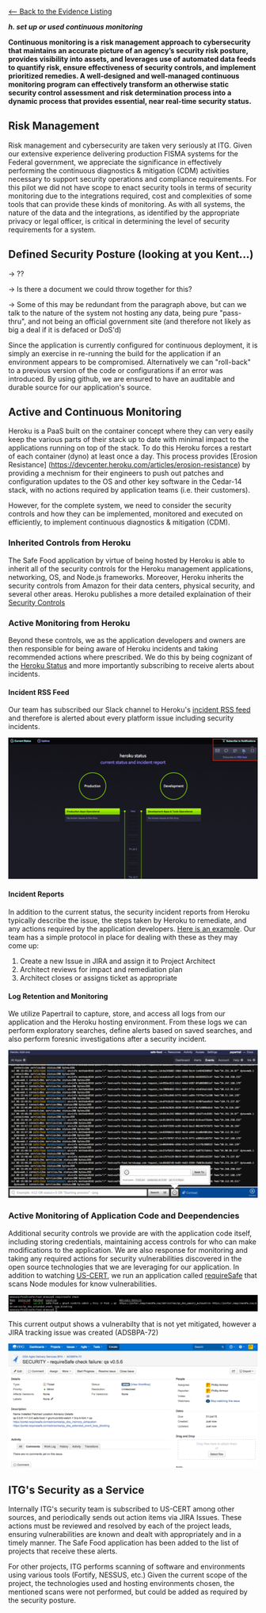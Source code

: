 [<-- Back to the Evidence Listing](https://github.com/philarmour/staged-content/edit/master/Evidence)

***h. set up or used continuous monitoring***

**Continuous monitoring is a risk management approach to cybersecurity that maintains an accurate picture of an agency’s security risk posture, provides visibility into assets, and leverages use of automated data feeds to quantify risk, ensure effectiveness of security controls, and implement prioritized remedies. A well-designed and well-managed continuous monitoring program can effectively transform an otherwise static security control assessment and risk determination process into a dynamic process that provides essential, near real-time security status.**

## Risk Management

Risk management and cybersecurity are taken very seriously at ITG.  Given our extensive experience delivering production FISMA systems for the Federal government, we appreciate the significance in effectively performing the continuous diagnostics & mitigation (CDM) activities necessary to support security operations and compliance requirements. For this pilot we did not have scope to enact security tools in terms of security monitoring due to the integrations required, cost and complexities of some tools that can provide these kinds of monitoring.  As with all systems, the nature of the data and the integrations, as identified by the appropriate privacy or legal officer, is critical in determining the level of security requirements for a system.


## Defined Security Posture (looking at you Kent...)
-> ??

-> Is there a document we could throw together for this?

-> Some of this may be redundant from the paragraph above, but can we talk to the nature of the system not hosting any data, being pure "pass-thru", and not being an official government site (and therefore not likely as big a deal if it is defaced or DoS'd)

Since the application is currently configured for continuous deployment, it is simply an exercise in re-running the build for the application if an environment appears to be compromised. Alternatively we can "roll-back" to a previous version of the code or configurations if an error was introduced. By using github, we are ensured to have an auditable and durable source for our application's source.


## Active and Continuous Monitoring
Heroku is a PaaS built on the container concept where they can very easily keep the various parts of their stack up to date with minimal impact to the applications running on top of the stack.  To do this Heroku forces a restart of each container (dyno) at least once a day.  This process provides [Erosion Resistance] (https://devcenter.heroku.com/articles/erosion-resistance) by providing a mechnism for their engineers to push out patches and configuration updates to the OS and other key software in the Cedar-14 stack, with no actions required by application teams (i.e. their customers).  

However, for the complete system, we need to consider the security controls and how they can be implemented, monitored and executed on efficiently, to implement continuous diagnostics & mitigation (CDM).

### Inherited Controls from Heroku
The Safe Food application by virtue of being hosted by Heroku is able to inherit all of the security controls for the Heroku management applications, networking, OS, and Node.js frameworks.  Moreover, Heroku inherits the security controls from Amazon for their data centers, physical security, and several other areas. Heroku publishes a more detailed explaination of their [Security Controls](https://www.heroku.com/policy/security)

### Active Monitoring from Heroku
Beyond these controls, we as the application developers and owners are then responsible for being aware of Heroku incidents and taking recommended actions where prescribed.  We do this by being cognizant of the [Heroku Status](https://status.heroku.com) and more importantly subscribing to receive alerts about incidents.  

#### Incident RSS Feed
Our team has subscribed our Slack channel to Heroku's [incident RSS feed](https://status.heroku.com/feed) and therefore is alerted about every platform issue including security incidents. 

![Image of Heroku Status Page](heroku_status.png)

#### Incident Reports
In addition to the current status, the security incident reports from Heroku typically describe the issue, the steps taken by Heroku to remediate, and any actions required by the application developers.  [Here is an example](heroku_sample_incident.png). Our team has a simple protocol in place for dealing with these as they may come up:

1. Create a new Issue in JIRA and assign it to Project Architect
2. Architect reviews for impact and remediation plan
3. Architect closes or assigns ticket as appropriate

#### Log Retention and Monitoring
We utilize Papertrail to capture, store, and access all logs from our application and the Heroku hosting environment.  From these logs we can perform exploratory searches, define alerts based on saved searches, and also perform foresnic investigations after a security incident.

![image of papertrail](papertrail_logs.png)


### Active Monitoring of Application Code and Deependencies
Additional security controls we provide are with the application code itself, including storing credentials, maintaining access controls for who can make modifications to the application. We are also response for monitoring and taking any required actions for security vulnerabilities discovered in the open source technologies that we are leveraging for our application. In addition to watching [US-CERT](https://www.us-cert.gov/ncas/alerts), we run an application called [requireSafe](https://requiresafe.com/) that scans Node modules for know vulnerabilities.

![requiresafe output image](requireSafe.png)

This current output shows a vulnerabilty that is not yet mitigated, however a JIRA tracking issue was created (ADSBPA-72)

![Jira ADSBPA-72 image](jira_security_issue.png)

## ITG's Security as a Service
Internally ITG's security team is subscribed to US-CERT among other sources, and periodically sends out action items via JIRA Issues. These actions must be reviewed and resolved by each of the project leads, ensuring vulnerabilities are known and dealt with appropriately and in a timely manner. The Safe Food application has been added to the list of projects that receive these alerts.

For other projects, ITG performs scanning of software and environments using various tools (Fortify, NESSUS, etc.) Given the current scope of the project, the technologies used and hosting environments chosen, the mentioned scans were not performed, but could be added as required by the security posture.

